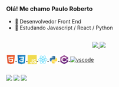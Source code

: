 ### Olá! Me chamo Paulo Roberto


- 🔭 Desenvolvedor Front End 
- 🌱 Estudando Javascript / React / Python

##


<div align="center">
  <a href="https://github.com/probertobsk">
  <img height="180em" src="https://github-readme-stats.vercel.app/api?username=probertobsk&show_icons=true&theme=dark&include_all_commits=true&count_private=true"/>
  <img height="180em" src="https://github-readme-stats.vercel.app/api/top-langs/?username=probertobsk&layout=compact&langs_count=7&theme=dark"/>
</div>
 
<div style="display: inline_block"><br>
  <img align="center" alt="html" height="25" width="25" src="https://raw.githubusercontent.com/devicons/devicon/master/icons/html5/html5-original.svg">
  <img align="center" alt="css" height="25" width="25" src="https://raw.githubusercontent.com/devicons/devicon/master/icons/css3/css3-original.svg">
  <img align="center" alt="javascript" height="25" width="25" src="https://raw.githubusercontent.com/devicons/devicon/master/icons/javascript/javascript-plain.svg">
  <img align="center" alt="react" height="25" width="25" src="https://raw.githubusercontent.com/devicons/devicon/master/icons/react/react-original.svg">
  <img align="center" alt="python" height="25" width="25" src="https://raw.githubusercontent.com/devicons/devicon/master/icons/python/python-original.svg">
  <img align="center" alt="csharp" height="25" width="25" src="https://raw.githubusercontent.com/devicons/devicon/master/icons/csharp/csharp-original.svg">
  <img align="center" alt="vscode" height="25" width="25" src="https://cdn.jsdelivr.net/gh/devicons/devicon/icons/vscode/vscode-original.svg" />  
</div>
  
##

<div> 
  <a href="https://www.instagram.com/probertobsk" target="_blank"><img src="https://img.shields.io/badge/-Instagram-%23E4405F?style=for-the-badge&logo=instagram&logoColor=white" target="_blank"></a>
  <a href = "mailto:probertobsk@gmail.com"><img src="https://img.shields.io/badge/-Gmail-%23333?style=for-the-badge&logo=gmail&logoColor=white" target="_blank"></a>
  <a href="https://www.linkedin.com/in/probertojr/" target="_blank"><img src="https://img.shields.io/badge/-LinkedIn-%230077B5?style=for-the-badge&logo=linkedin&logoColor=white" target="_blank"></a> 
</div>
